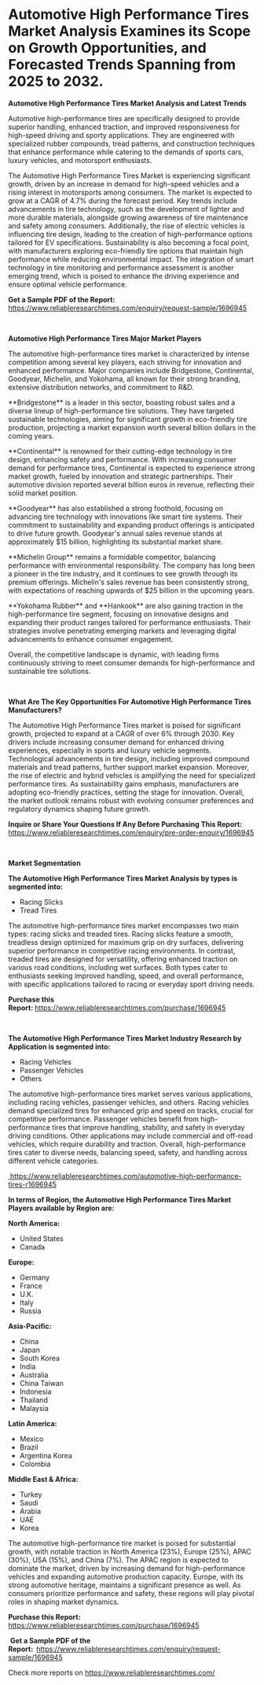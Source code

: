 <p><h1>Automotive High Performance Tires Market Analysis Examines its Scope on Growth Opportunities, and Forecasted Trends Spanning from 2025 to 2032.</h1></p><p><strong>Automotive High Performance Tires Market Analysis and Latest Trends</strong></p>
<p><p>Automotive high-performance tires are specifically designed to provide superior handling, enhanced traction, and improved responsiveness for high-speed driving and sporty applications. They are engineered with specialized rubber compounds, tread patterns, and construction techniques that enhance performance while catering to the demands of sports cars, luxury vehicles, and motorsport enthusiasts.</p><p>The Automotive High Performance Tires Market is experiencing significant growth, driven by an increase in demand for high-speed vehicles and a rising interest in motorsports among consumers. The market is expected to grow at a CAGR of 4.7% during the forecast period. Key trends include advancements in tire technology, such as the development of lighter and more durable materials, alongside growing awareness of tire maintenance and safety among consumers. Additionally, the rise of electric vehicles is influencing tire design, leading to the creation of high-performance options tailored for EV specifications. Sustainability is also becoming a focal point, with manufacturers exploring eco-friendly tire options that maintain high performance while reducing environmental impact. The integration of smart technology in tire monitoring and performance assessment is another emerging trend, which is poised to enhance the driving experience and ensure optimal vehicle performance.</p></p>
<p><strong>Get a Sample PDF of the Report:&nbsp;</strong> <a href="https://www.reliableresearchtimes.com/enquiry/request-sample/1696945?utm_campaign=2246&utm_medium=2&utm_source=Github&utm_content=ia&utm_term=30032025&utm_id=automotive-high-performance-tires">https://www.reliableresearchtimes.com/enquiry/request-sample/1696945</a></p>
<p>&nbsp;</p>
<p><strong>Automotive High Performance Tires Major Market Players</strong></p>
<p><p>The automotive high-performance tires market is characterized by intense competition among several key players, each striving for innovation and enhanced performance. Major companies include Bridgestone, Continental, Goodyear, Michelin, and Yokohama, all known for their strong branding, extensive distribution networks, and commitment to R&D.</p><p>**Bridgestone** is a leader in this sector, boasting robust sales and a diverse lineup of high-performance tire solutions. They have targeted sustainable technologies, aiming for significant growth in eco-friendly tire production, projecting a market expansion worth several billion dollars in the coming years.</p><p>**Continental** is renowned for their cutting-edge technology in tire design, enhancing safety and performance. With increasing consumer demand for performance tires, Continental is expected to experience strong market growth, fueled by innovation and strategic partnerships. Their automotive division reported several billion euros in revenue, reflecting their solid market position.</p><p>**Goodyear** has also established a strong foothold, focusing on advancing tire technology with innovations like smart tire systems. Their commitment to sustainability and expanding product offerings is anticipated to drive future growth. Goodyear's annual sales revenue stands at approximately $15 billion, highlighting its substantial market share.</p><p>**Michelin Group** remains a formidable competitor, balancing performance with environmental responsibility. The company has long been a pioneer in the tire industry, and it continues to see growth through its premium offerings. Michelin's sales revenue has been consistently strong, with expectations of reaching upwards of $25 billion in the upcoming years.</p><p>**Yokohama Rubber** and **Hankook** are also gaining traction in the high-performance tire segment, focusing on innovative designs and expanding their product ranges tailored for performance enthusiasts. Their strategies involve penetrating emerging markets and leveraging digital advancements to enhance consumer engagement.</p><p>Overall, the competitive landscape is dynamic, with leading firms continuously striving to meet consumer demands for high-performance and sustainable tire solutions.</p></p>
<p>&nbsp;</p>
<p><strong>What Are The Key Opportunities For Automotive High Performance Tires Manufacturers?</strong></p>
<p><p>The Automotive High Performance Tires market is poised for significant growth, projected to expand at a CAGR of over 6% through 2030. Key drivers include increasing consumer demand for enhanced driving experiences, especially in sports and luxury vehicle segments. Technological advancements in tire design, including improved compound materials and tread patterns, further support market expansion. Moreover, the rise of electric and hybrid vehicles is amplifying the need for specialized performance tires. As sustainability gains emphasis, manufacturers are adopting eco-friendly practices, setting the stage for innovation. Overall, the market outlook remains robust with evolving consumer preferences and regulatory dynamics shaping future growth.</p></p>
<p><strong>Inquire or Share Your Questions If Any Before Purchasing This Report:</strong> <a href="https://www.reliableresearchtimes.com/enquiry/pre-order-enquiry/1696945?utm_campaign=2246&utm_medium=2&utm_source=Github&utm_content=ia&utm_term=30032025&utm_id=automotive-high-performance-tires">https://www.reliableresearchtimes.com/enquiry/pre-order-enquiry/1696945</a></p>
<p>&nbsp;</p>
<p><strong>Market Segmentation</strong></p>
<p><strong>The Automotive High Performance Tires Market Analysis by types is segmented into:</strong></p>
<p><ul><li>Racing Slicks</li><li>Tread Tires</li></ul></p>
<p><p>The automotive high-performance tires market encompasses two main types: racing slicks and treaded tires. Racing slicks feature a smooth, treadless design optimized for maximum grip on dry surfaces, delivering superior performance in competitive racing environments. In contrast, treaded tires are designed for versatility, offering enhanced traction on various road conditions, including wet surfaces. Both types cater to enthusiasts seeking improved handling, speed, and overall performance, with specific applications tailored to racing or everyday sport driving needs.</p></p>
<p><strong>Purchase this Report:&nbsp;</strong><a href="https://www.reliableresearchtimes.com/purchase/1696945?utm_campaign=2246&utm_medium=2&utm_source=Github&utm_content=ia&utm_term=30032025&utm_id=automotive-high-performance-tires">https://www.reliableresearchtimes.com/purchase/1696945</a></p>
<p>&nbsp;</p>
<p><strong>The Automotive High Performance Tires Market Industry Research by Application is segmented into:</strong></p>
<p><ul><li>Racing Vehicles</li><li>Passenger Vehicles</li><li>Others</li></ul></p>
<p><p>The automotive high-performance tires market serves various applications, including racing vehicles, passenger vehicles, and others. Racing vehicles demand specialized tires for enhanced grip and speed on tracks, crucial for competitive performance. Passenger vehicles benefit from high-performance tires that improve handling, stability, and safety in everyday driving conditions. Other applications may include commercial and off-road vehicles, which require durability and traction. Overall, high-performance tires cater to diverse needs, balancing speed, safety, and handling across different vehicle categories.</p></p>
<p><a href="https://www.reliableresearchtimes.com/automotive-high-performance-tires-r1696945?utm_campaign=2246&utm_medium=2&utm_source=Github&utm_content=ia&utm_term=30032025&utm_id=automotive-high-performance-tires">&nbsp;https://www.reliableresearchtimes.com/automotive-high-performance-tires-r1696945</a></p>
<p><strong>In terms of Region, the Automotive High Performance Tires Market Players available by Region are:</strong></p>
<p>
    <p> <strong> North America: </strong>
        <ul>
            <li>United States</li>
            <li>Canada</li>
        </ul>
        </p> 
    <p> <strong> Europe: </strong>
        <ul>
            <li>Germany</li>
            <li>France</li>
            <li>U.K.</li>
            <li>Italy</li>
            <li>Russia</li>
        </ul>
        </p> 
    <p> <strong> Asia-Pacific: </strong>
        <ul>
            <li>China</li>
            <li>Japan</li>
            <li>South Korea</li>
            <li>India</li>
            <li>Australia</li>
            <li>China Taiwan</li>
            <li>Indonesia</li>
            <li>Thailand</li>
            <li>Malaysia</li>
        </ul>
        </p> 
    <p> <strong> Latin America: </strong>
        <ul>
            <li>Mexico</li>
            <li>Brazil</li>
            <li>Argentina Korea</li>
            <li>Colombia</li>
        </ul>
        </p> 
    <p> <strong> Middle East & Africa: </strong>
        <ul>
            <li>Turkey</li>
            <li>Saudi</li>
            <li>Arabia</li>
            <li>UAE</li>
            <li>Korea</li>
        </ul>
    </p>
    </p>
<p><p>The automotive high-performance tire market is poised for substantial growth, with notable traction in North America (23%), Europe (25%), APAC (30%), USA (15%), and China (7%). The APAC region is expected to dominate the market, driven by increasing demand for high-performance vehicles and expanding automotive production capacity. Europe, with its strong automotive heritage, maintains a significant presence as well. As consumers prioritize performance and safety, these regions will play pivotal roles in shaping market dynamics.</p></p>
<p><strong>Purchase this Report: </strong><a href="https://www.reliableresearchtimes.com/purchase/1696945?utm_campaign=2246&utm_medium=2&utm_source=Github&utm_content=ia&utm_term=30032025&utm_id=automotive-high-performance-tires">https://www.reliableresearchtimes.com/purchase/1696945</a></p>
<p>&nbsp;<strong>Get a Sample PDF of the Report:&nbsp;&nbsp;</strong><a href="https://www.reliableresearchtimes.com/enquiry/request-sample/1696945?utm_campaign=2246&utm_medium=2&utm_source=Github&utm_content=ia&utm_term=30032025&utm_id=automotive-high-performance-tires">https://www.reliableresearchtimes.com/enquiry/request-sample/1696945</a></p>
<p><strong></strong></p>
<p>Check more reports on <a href="https://www.reliableresearchtimes.com/?utm_campaign=2246&utm_medium=2&utm_source=Github&utm_content=ia&utm_term=30032025&utm_id=automotive-high-performance-tires">https://www.reliableresearchtimes.com/</a></p>